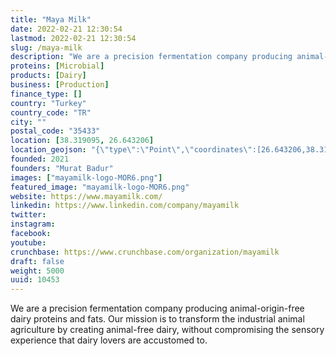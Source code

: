 ```yaml
---
title: "Maya Milk"
date: 2022-02-21 12:30:54
lastmod: 2022-02-21 12:30:54
slug: /maya-milk
description: "We are a precision fermentation company producing animal-origin-free dairy proteins and fats. Our mission is to transform the industrial animal agriculture by creating animal-free dairy, without compromising the sensory experience that dairy lovers are accustomed to."
proteins: [Microbial]
products: [Dairy]
business: [Production]
finance_type: []
country: "Turkey"
country_code: "TR"
city: ""
postal_code: "35433"
location: [38.319095, 26.643206]
location_geojson: "{\"type\":\"Point\",\"coordinates\":[26.643206,38.319095]}"
founded: 2021
founders: "Murat Badur"
images: ["mayamilk-logo-MOR6.png"]
featured_image: "mayamilk-logo-MOR6.png"
website: https://www.mayamilk.com/
linkedin: https://www.linkedin.com/company/mayamilk
twitter: 
instagram: 
facebook: 
youtube: 
crunchbase: https://www.crunchbase.com/organization/mayamilk
draft: false
weight: 5000
uuid: 10453
---
```

We are a precision fermentation company producing animal-origin-free dairy proteins and fats. Our mission is to transform the industrial animal agriculture by creating animal-free dairy, without compromising the sensory experience that dairy lovers are accustomed to.
